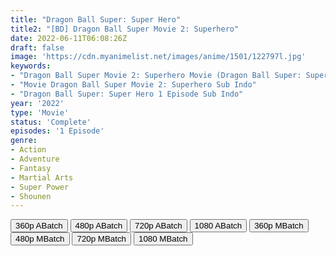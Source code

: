 ```yaml
---
title: "Dragon Ball Super: Super Hero"
title2: "[BD] Dragon Ball Super Movie 2: Superhero"
date: 2022-06-11T06:08:26Z
draft: false
image: 'https://cdn.myanimelist.net/images/anime/1501/122797l.jpg'
keywords:
- "Dragon Ball Super Movie 2: Superhero Movie (Dragon Ball Super: Super Hero) Sub Indo Oploverz"
- "Movie Dragon Ball Super Movie 2: Superhero Sub Indo"
- "Dragon Ball Super: Super Hero 1 Episode Sub Indo"
year: '2022'
type: 'Movie'
status: 'Complete'
episodes: '1 Episode'
genre:
- Action
- Adventure
- Fantasy
- Martial Arts
- Super Power
- Shounen
---
```


<div class="d-g gg-5 gtc-r ai-c">
<button onclick="window.open('?arc=sJrHdOtHaa_20221209/1/MP4/Kuramanime-DGBS_MOV2_BD-360p-Oploverz','_blank')">360p ABatch</button>
<button onclick="window.open('?arc=sJrHdOtHaa_20221209/1/MP4/Kuramanime-DGBS_MOV2_BD-480p-Oploverz','_blank')">480p ABatch</button>
<button onclick="window.open('?arc=sJrHdOtHaa_20221209/1/MP4/Kuramanime-DGBS_MOV2_BD-720p-Oploverz','_blank')">720p ABatch</button>
<button onclick="window.open('?arc=sJrHdOtHaa_20221209/1/MP4/Kuramanime-DGBS_MOV2_BD-1080p-Oploverz','_blank')">1080 ABatch</button>
<button onclick="window.open('?bmed=80i6d90ittcozs3','_blank')">360p MBatch</button>
<button onclick="window.open('?bmed=qs8rfetb10kbc2i','_blank')">480p MBatch</button>
<button onclick="window.open('?bmed=667qbqby1wqamqn','_blank')">720p MBatch</button>
<button onclick="window.open('?bmed=qg8hfgljlz2xdbx','_blank')">1080 MBatch</button>
</div>
